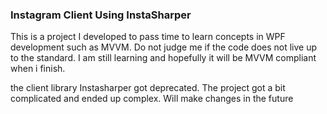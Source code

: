 ### Instagram Client Using InstaSharper

This is a project I developed to pass time to learn concepts in WPF development such as MVVM. Do not judge me if the code does not live up to the standard. I am still learning and hopefully it will  be MVVM compliant when i finish.

the client library Instasharper got deprecated. The project got a bit complicated and ended up complex. Will make changes in the future
